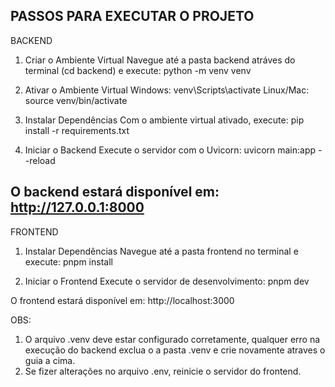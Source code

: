 PASSOS PARA EXECUTAR O PROJETO 
---------------------------------------------------------------------
BACKEND

1. Criar o Ambiente Virtual
    Navegue até a pasta backend atráves do terminal (cd backend) e execute: python -m venv venv
        
2. Ativar o Ambiente Virtual
    Windows: venv\Scripts\activate
    Linux/Mac: source venv/bin/activate

3. Instalar Dependências
    Com o ambiente virtual ativado, execute: pip install -r requirements.txt

4. Iniciar o Backend
    Execute o servidor com o Uvicorn: uvicorn main:app --reload

O backend estará disponível em: http://127.0.0.1:8000
---------------------------------------------------------------------
FRONTEND

1. Instalar Dependências
    Navegue até a pasta frontend no terminal e execute: pnpm install

2. Iniciar o Frontend
    Execute o servidor de desenvolvimento: pnpm dev

O frontend estará disponível em: http://localhost:3000

OBS:

1. O arquivo .venv deve estar configurado corretamente, qualquer erro na execução do backend exclua o a pasta .venv e crie novamente atraves o guia a cima.
2. Se fizer alterações no arquivo .env, reinicie o servidor do frontend.